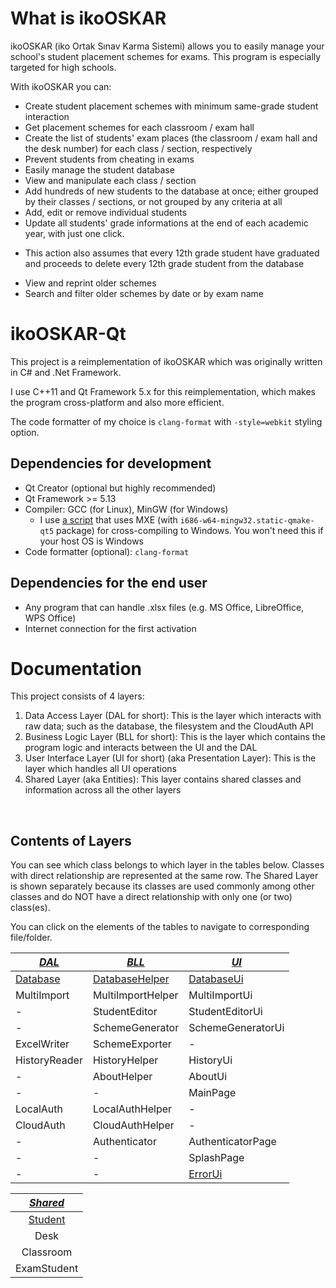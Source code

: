 # What is ikoOSKAR
ikoOSKAR (iko Ortak Sınav Karma Sistemi) allows you to easily manage
your school's student placement schemes for exams. This program is especially
targeted for high schools.

With ikoOSKAR you can:

* Create student placement schemes with minimum same-grade student interaction
* Get placement schemes for each classroom / exam hall
* Create the list of students' exam places (the classroom / exam hall and the
desk number) for each class / section, respectively
* Prevent students from cheating in exams
* Easily manage the student database
* View and manipulate each class / section
* Add hundreds of new students to the database at once; either grouped by their
classes / sections, or not grouped by any criteria at all
* Add, edit or remove individual students
* Update all students' grade informations at the end of each academic year, with
just one click.
 - This action also assumes that every 12th grade student have graduated and 
proceeds to delete every 12th grade student from the database 
* View and reprint older schemes
* Search and filter older schemes by date or by exam name

# ikoOSKAR-Qt
This project is a reimplementation of ikoOSKAR which was originally written in 
C# and .Net Framework.

I use C++11 and Qt Framework 5.x for this reimplementation, which makes the 
program cross-platform and also more efficient.

The code formatter of my choice is `clang-format` with `-style=webkit` styling 
option.

## Dependencies for development
* Qt Creator (optional but highly recommended)
* Qt Framework >= 5.13
* Compiler: GCC (for Linux), MinGW (for Windows)
  - I use [a script](/compile4win32.sh) that uses MXE (with 
  `i686-w64-mingw32.static-qmake-qt5` package) for cross-compiling to Windows. 
  You won't need this if your host OS is Windows
* Code formatter (optional): `clang-format`

## Dependencies for the end user
* Any program that can handle .xlsx files (e.g. MS Office, LibreOffice, WPS 
Office)
* Internet connection for the first activation

# Documentation
This project consists of 4 layers:

1. Data Access Layer (DAL for short): This is the layer which interacts with raw
 data; such as the database, the filesystem and the CloudAuth API
2. Business Logic Layer (BLL for short): This is the layer which contains the 
program logic and interacts between the UI and the DAL
3. User Interface Layer (UI for short) (aka Presentation Layer): This is the 
layer which handles all UI operations
4. Shared Layer (aka Entities): This layer contains shared classes and 
information across all the other layers


&nbsp;

## Contents of Layers
You can see which class belongs to which layer in the tables below. Classes with 
direct relationship are represented at the same row. The Shared Layer is shown
separately because its classes are used commonly among other classes and do NOT
have a direct relationship with only one (or two) class(es).

You can click on the elements of the tables to navigate to corresponding 
file/folder.


|***[DAL](/DAL/)***|***[BLL](/BLL/)***	|	***[UI](/UI/)***
----------------|-------------------|-----------------------
| [Database](/DAL/Database/) | [DatabaseHelper](/BLL/DatabaseHelper/) | [DatabaseUi](UI/DatabaseUi/)
| MultiImport	| MultiImportHelper	| MultiImportUi
| -				| StudentEditor		| StudentEditorUi
| -				| SchemeGenerator	| SchemeGeneratorUi
| ExcelWriter	| SchemeExporter	| -
| HistoryReader	| HistoryHelper 	| HistoryUi
| -				| AboutHelper 		| AboutUi
| - 			| - 				| MainPage
| LocalAuth		| LocalAuthHelper 	| -
| CloudAuth		| CloudAuthHelper 	| -
| - 			| Authenticator 	| AuthenticatorPage
| -				| - 				| SplashPage
| -       		| -         		| [ErrorUi](/UI/ErrorUi)


|***[Shared](/Shared/)***	|
|:-------------:|
|[Student](/Shared/student.h)		|
|Desk			|
|Classroom		|
|ExamStudent	|
